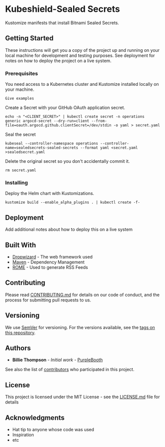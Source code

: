 # Kubeshield-Sealed Secrets

Kustomize manifests that install Bitnami Sealed Secrets.

## Getting Started

These instructions will get you a copy of the project up and running on your local machine for development and testing purposes. See deployment for notes on how to deploy the project on a live system.

### Prerequisites

You need access to a Kubernetes cluster and Kustomize installed locally on your machine.

```
Give examples
```

Create a Secret with your GitHub OAuth application secret.

```
echo -n "<CLIENT_SECRET>" | kubectl create secret -n operations generic argocd-secret --dry-run=client --from-file=oauth.argocd.github.clientSecret=/dev/stdin -o yaml > secret.yaml
```

Seal the secret

```
kubeseal --controller-namespace operations --controller-name=sealedsecrets-sealed-secrets --format yaml <secret.yaml >sealedsecret.yaml
```

Delete the original secret so you don't accidentally commit it.

```
rm secret.yaml
```

### Installing

Deploy the Helm chart with Kustomizations.

```
kustomize build --enable_alpha_plugins . | kubectl create -f-
```

## Deployment

Add additional notes about how to deploy this on a live system

## Built With

* [Dropwizard](http://www.dropwizard.io/1.0.2/docs/) - The web framework used
* [Maven](https://maven.apache.org/) - Dependency Management
* [ROME](https://rometools.github.io/rome/) - Used to generate RSS Feeds

## Contributing

Please read [CONTRIBUTING.md](https://gist.github.com/PurpleBooth/b24679402957c63ec426) for details on our code of conduct, and the process for submitting pull requests to us.

## Versioning

We use [SemVer](http://semver.org/) for versioning. For the versions available, see the [tags on this repository](https://github.com/your/project/tags). 

## Authors

* **Billie Thompson** - *Initial work* - [PurpleBooth](https://github.com/PurpleBooth)

See also the list of [contributors](https://github.com/your/project/contributors) who participated in this project.

## License

This project is licensed under the MIT License - see the [LICENSE.md](LICENSE.md) file for details

## Acknowledgments

* Hat tip to anyone whose code was used
* Inspiration
* etc

